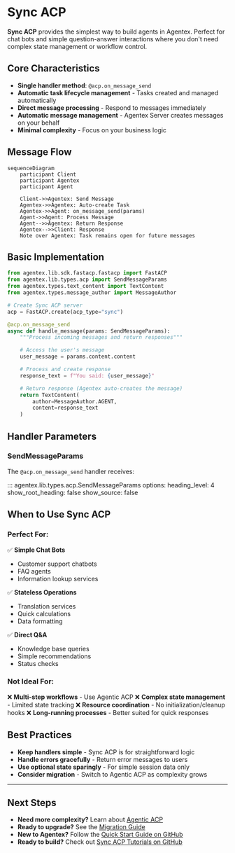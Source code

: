 # Sync ACP

**Sync ACP** provides the simplest way to build agents in Agentex. Perfect for chat bots and simple question-answer interactions where you don't need complex state management or workflow control.

## Core Characteristics

- **Single handler method**: `@acp.on_message_send`
- **Automatic task lifecycle management** - Tasks created and managed automatically
- **Direct message processing** - Respond to messages immediately
- **Automatic message management** - Agentex Server creates messages on your behalf
- **Minimal complexity** - Focus on your business logic

## Message Flow

```mermaid
sequenceDiagram
    participant Client
    participant Agentex
    participant Agent

    Client->>Agentex: Send Message
    Agentex->>Agentex: Auto-create Task
    Agentex->>Agent: on_message_send(params)
    Agent->>Agent: Process Message
    Agent-->>Agentex: Return Response
    Agentex-->>Client: Response
    Note over Agentex: Task remains open for future messages
```

## Basic Implementation

```python
from agentex.lib.sdk.fastacp.fastacp import FastACP
from agentex.lib.types.acp import SendMessageParams
from agentex.types.text_content import TextContent
from agentex.types.message_author import MessageAuthor

# Create Sync ACP server
acp = FastACP.create(acp_type="sync")

@acp.on_message_send
async def handle_message(params: SendMessageParams):
    """Process incoming messages and return responses"""

    # Access the user's message
    user_message = params.content.content

    # Process and create response
    response_text = f"You said: {user_message}"

    # Return response (Agentex auto-creates the message)
    return TextContent(
        author=MessageAuthor.AGENT,
        content=response_text
    )
```

## Handler Parameters

### SendMessageParams

The `@acp.on_message_send` handler receives:

::: agentex.lib.types.acp.SendMessageParams
    options:
      heading_level: 4
      show_root_heading: false
      show_source: false

## When to Use Sync ACP

### Perfect For:

✅ **Simple Chat Bots**

- Customer support chatbots
- FAQ agents
- Information lookup services

✅ **Stateless Operations**

- Translation services
- Quick calculations
- Data formatting

✅ **Direct Q&A**

- Knowledge base queries
- Simple recommendations
- Status checks

### Not Ideal For:

❌ **Multi-step workflows** - Use Agentic ACP
❌ **Complex state management** - Limited state tracking
❌ **Resource coordination** - No initialization/cleanup hooks
❌ **Long-running processes** - Better suited for quick responses

## Best Practices

- **Keep handlers simple** - Sync ACP is for straightforward logic
- **Handle errors gracefully** - Return error messages to users
- **Use optional state sparingly** - For simple session data only
- **Consider migration** - Switch to Agentic ACP as complexity grows

---

## Next Steps

- **Need more complexity?** Learn about [Agentic ACP](agentic/overview.md)
- **Ready to upgrade?** See the [Migration Guide](../concepts/migration_guide.md)
- **New to Agentex?** Follow the [Quick Start Guide on GitHub](https://github.com/scaleapi/agentex#quick-start)
- **Ready to build?** Check out [Sync ACP Tutorials on GitHub](https://github.com/scaleapi/agentex-python/tree/main/examples/tutorials/00_sync)
